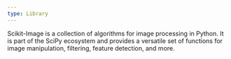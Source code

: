 ```yaml
---
type: Library
---
```


Scikit-Image is a collection of algorithms for image processing in Python. It is part of the SciPy ecosystem and provides a versatile set of functions for image manipulation, filtering, feature detection, and more.